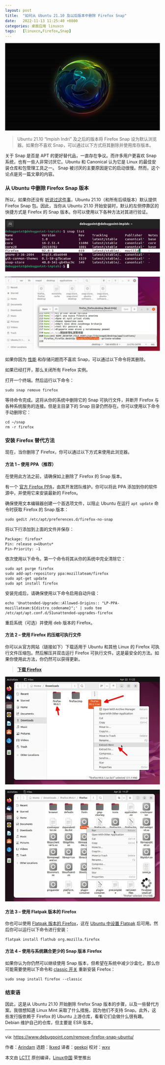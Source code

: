 ```yaml
---
layout: post
title:	"如何从 Ubuntu 21.10 及以后版本中删除 Firefox Snap"
date:	2022-11-13 11:25:40 +0800 
categories:	桌面应用 linuxcn 
tags:	[linuxcn,Firefox,Snap]
---
```



![](/Asserts/Images/album/202211/13/112531vis11sa2z1jbs215.jpg)



> 
> Ubuntu 21.10 “Impish Indri” 及之后的版本将 Firefox Snap 设为默认浏览器。如果你不喜欢 Snap，可以通过以下方式将其删除并使用库存版本。
> 
> 
> 


关于 Snap 是否是 APT 的更好替代品，一直存在争议。而许多用户更喜欢 Snap 系统，也有一些人非常讨厌它。Ubuntu 和 Canonical 认为它是 Linux 的最佳安装仓库和包管理工具之一。 Snap 被讨厌的主要原因是它的启动很慢。然而，这个论点是另一篇文章的内容。


### 从 Ubuntu 中删除 Firefox Snap 版本


所以，如果你还没有 [听说过这件事](https://bugs.launchpad.net/ubuntu/+source/ubuntu-release-upgrader/+bug/1943840)，Ubuntu 21.10（和所有后续版本）默认提供 Firefox Snap 包。因此，当你从 Ubuntu 21.10 开始安装时，默认的左侧停靠区的快捷方式是 Firefox 的 Snap 版本。你可以使用以下各种方法对其进行验证。


![snap 列表 - Firefox](/Asserts/Images/album/202211/13/112540mwrtizzikf47rk4f.jpg)


![Firefox snap 桌面快捷方式](/Asserts/Images/album/202211/13/112540scepewawo11qwhcl.jpg)


如果你因为 [性能](https://www.debugpoint.com/2021/03/clean-up-snap/) 和存储问题而不喜欢 Snap，可以通过以下命令将其删除。


如果已经打开，那么关闭所有 Firefox 实例。


打开一个终端。然后运行以下命令：



```
sudo snap remove firefox

```

等待命令完成。这将从你的系统中删除它的 Snap 可执行文件，并断开 Firefox 与各种系统服务的连接。但是主目录下的 Snap 目录仍然存在。你可以使用以下命令手动删除它：



```
cd ~/snap
rm -r firefox

```

### 安装 Firefox 替代方法


现在，当你删除了 Firefox，你可以通过以下方式来使用此浏览器。


#### 方法 1 – 使用 PPA（推荐）


在使用此方法之前，请确保如上删除了 Firefox 的 Snap 版本。


有一个 [官方 Firefox PPA](https://launchpad.net/~mozillateam/+archive/ubuntu/ppa)，由其开发团队维护。你可以将此 PPA 添加到你的软件源中，并使用它来安装最新的 Firefox。


确保使用文本编辑器创建一个首选项文件，以阻止 Ubuntu 在运行 `apt update` 命令时获取 Firefox 的 Snap 版本：



```
sudo gedit /etc/apt/preferences.d/firefox-no-snap

```

将以下行添加到上面的文件并保存：



```
Package: firefox*
Pin: release o=Ubuntu*
Pin-Priority: -1

```

依次使用以下命令。第一个命令将其从你的系统中完全清除它：



```
sudo apt purge firefox
sudo add-apt-repository ppa:mozillateam/firefox
sudo apt-get update
sudo apt install firefox

```

安装完成后，请确保使用以下命令启用自动升级：



```
echo 'Unattended-Upgrade::Allowed-Origins:: "LP-PPA-mozillateam:${distro_codename}";' | sudo tee /etc/apt/apt.conf.d/51unattended-upgrades-firefox

```

重启系统（可选）并使用 deb 版本的 Firefox。


#### 方法 2 – 使用 Firefox 的压缩可执行文件


你可以从官方网站（链接如下）下载适用于 Ubuntu 和其他 Linux 的 Firefox 可执行文件压缩包。然后解压并双击运行 Firefox 可执行文件。这是最安全的方法。如果你使用此方法，你仍然可以获得更新。



> 
> **[下载 Firefox](https://www.mozilla.org/en-US/firefox/new/)**
> 
> 
> 


![下载 Firefox 并解压](/Asserts/Images/album/202211/13/112540q40fwwb45z977zwu.jpg)


![然后运行可执行文件](/Asserts/Images/album/202211/13/112540e25eok0zjeejkekj.jpg)


#### 方法 3 – 使用 Flatpak 版本的 Firefox


你也可以使用 [Flatpak 版本的 Firefox](https://flathub.org/apps/details/org.mozilla.firefox)，这在 [Ubuntu 中设置 Flatpak](https://www.debugpoint.com/2018/07/how-to-install-flatpak-apps-ubuntu-linux/) 后可用。然后你可以运行以下命令进行安装：



```
flatpak install flathub org.mozilla.firefox

```

#### 方法 4 – 使用与系统耦合更少的 Snap 版本 Firefox


如果你认为你仍然可以继续使用 Snap 版本，但希望在系统中减少沙盒化，那么你可能需要使用以下命令和 [classic 开关](https://snapcraft.io/docs/snap-confinement) 重新安装 Firefox：



```
sudo snap install firefox --classic

```

### 结束语


因此，这是从 Ubuntu 21.10 开始删除 firefox Snap 版本的步骤，以及一些替代方案。我很想知道 Linux Mint 采取了什么措施，因为他们不支持 Snap。此外，这些发行版依赖于 Firefox 的 Ubuntu 上游仓库，看看它们会做什么很有趣。Debian 维护自己的仓库，但主要是 ESR 版本。




---


via: <https://www.debugpoint.com/remove-firefox-snap-ubuntu/>


作者：[Arindam](https://www.debugpoint.com/author/admin1/) 选题：[lkxed](https://github.com/lkxed) 译者：[geekpi](https://github.com/geekpi) 校对：[wxy](https://github.com/wxy)


本文由 [LCTT](https://github.com/LCTT/TranslateProject) 原创编译，[Linux中国](https://linux.cn/) 荣誉推出
